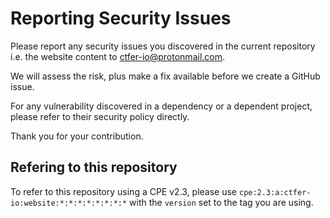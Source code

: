 # Reporting Security Issues

Please report any security issues you discovered in the current repository i.e. the website content to ctfer-io@protonmail.com.

We will assess the risk, plus make a fix available before we create a GitHub issue.

For any vulnerability discovered in a dependency or a dependent project, please refer to their security policy directly.

Thank you for your contribution.

## Refering to this repository

To refer to this repository using a CPE v2.3, please use `cpe:2.3:a:ctfer-io:website:*:*:*:*:*:*:*:*` with the `version` set to the tag you are using.
